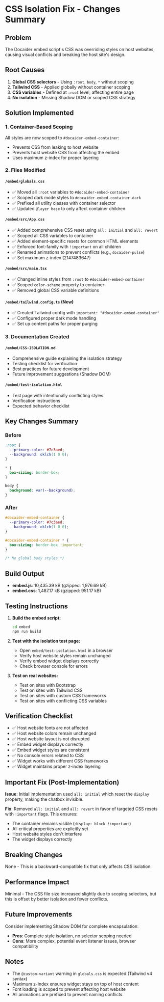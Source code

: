 # CSS Isolation Fix - Changes Summary

## Problem
The Docaider embed script's CSS was overriding styles on host websites, causing visual conflicts and breaking the host site's design.

## Root Causes
1. **Global CSS selectors** - Using `:root`, `body`, `*` without scoping
2. **Tailwind CSS** - Applied globally without container scoping
3. **CSS variables** - Defined at `:root` level, affecting entire page
4. **No isolation** - Missing Shadow DOM or scoped CSS strategy

## Solution Implemented

### 1. Container-Based Scoping
All styles are now scoped to `#docaider-embed-container`:
- Prevents CSS from leaking to host website
- Prevents host website CSS from affecting the embed
- Uses maximum z-index for proper layering

### 2. Files Modified

#### `/embed/globals.css`
- ✅ Moved all `:root` variables to `#docaider-embed-container`
- ✅ Scoped dark mode styles to `#docaider-embed-container.dark`
- ✅ Prefixed all utility classes with container selector
- ✅ Updated `@layer base` to only affect container children

#### `/embed/src/App.css`
- ✅ Added comprehensive CSS reset using `all: initial` and `all: revert`
- ✅ Scoped all CSS variables to container
- ✅ Added element-specific resets for common HTML elements
- ✅ Enforced font-family with `!important` on all children
- ✅ Renamed animations to prevent conflicts (e.g., `docaider-pulse`)
- ✅ Set maximum z-index (2147483647)

#### `/embed/src/main.tsx`
- ✅ Changed inline styles from `:root` to `#docaider-embed-container`
- ✅ Scoped `color-scheme` property to container
- ✅ Removed global CSS variable definitions

#### `/embed/tailwind.config.ts` (New)
- ✅ Created Tailwind config with `important: "#docaider-embed-container"`
- ✅ Configured proper dark mode handling
- ✅ Set up content paths for proper purging

### 3. Documentation Created

#### `/embed/CSS-ISOLATION.md`
- Comprehensive guide explaining the isolation strategy
- Testing checklist for verification
- Best practices for future development
- Future improvement suggestions (Shadow DOM)

#### `/embed/test-isolation.html`
- Test page with intentionally conflicting styles
- Verification instructions
- Expected behavior checklist

## Key Changes Summary

### Before
```css
:root {
  --primary-color: #7c3aed;
  --background: oklch(1 0 0);
}

* {
  box-sizing: border-box;
}

body {
  background: var(--background);
}
```

### After
```css
#docaider-embed-container {
  --primary-color: #7c3aed;
  --background: oklch(1 0 0);
}

#docaider-embed-container * {
  box-sizing: border-box !important;
}

/* No global body styles */
```

## Build Output
- **embed.js**: 10,435.39 kB (gzipped: 1,976.69 kB)
- **embed.css**: 1,487.17 kB (gzipped: 951.17 kB)

## Testing Instructions

1. **Build the embed script:**
   ```bash
   cd embed
   npm run build
   ```

2. **Test with the isolation test page:**
   - Open `embed/test-isolation.html` in a browser
   - Verify host website styles remain unchanged
   - Verify embed widget displays correctly
   - Check browser console for errors

3. **Test on real websites:**
   - Test on sites with Bootstrap
   - Test on sites with Tailwind CSS
   - Test on sites with custom CSS frameworks
   - Test on sites with conflicting CSS variables

## Verification Checklist

- ✅ Host website fonts are not affected
- ✅ Host website colors remain unchanged
- ✅ Host website layout is not disrupted
- ✅ Embed widget displays correctly
- ✅ Embed widget styles are consistent
- ✅ No console errors related to CSS
- ✅ Widget works with different CSS frameworks
- ✅ Widget maintains proper z-index layering

## Important Fix (Post-Implementation)

**Issue**: Initial implementation used `all: initial` which reset the `display` property, making the chatbox invisible.

**Fix**: Removed `all: initial` and `all: revert` in favor of targeted CSS resets with `!important` flags. This ensures:
- The container remains visible (`display: block !important`)
- All critical properties are explicitly set
- Host website styles don't interfere
- The widget displays correctly

## Breaking Changes
None - This is a backward-compatible fix that only affects CSS isolation.

## Performance Impact
Minimal - The CSS file size increased slightly due to scoping selectors, but this is offset by better isolation and fewer conflicts.

## Future Improvements

Consider implementing Shadow DOM for complete encapsulation:
- **Pros**: Complete style isolation, no selector scoping needed
- **Cons**: More complex, potential event listener issues, browser compatibility

## Notes

- The `@custom-variant` warning in `globals.css` is expected (Tailwind v4 syntax)
- Maximum z-index ensures widget stays on top of host content
- Font loading is scoped to prevent affecting host website
- All animations are prefixed to prevent naming conflicts
